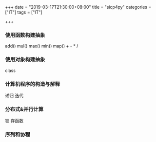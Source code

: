 +++
date = "2019-03-17T21:30:00+08:00"
title = "sicp4py"
categories = ["IT"]
tags = ["IT"]

+++

### 使用函数构建抽象

add() mul() max() min() map()  + - * /

### 使用对象构建抽象

class

### 计算机程序的构造与解释

递归 迭代

### 分布式&并行计算

锁 存函数

### 序列和协程